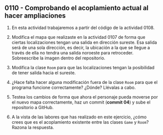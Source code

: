 ## 0110 - Comprobando el acoplamiento actual al hacer ampliaciones

1. En esta actividad trabajaremos a partir del código de la actividad 0108. 

2. Modifica el mapa que realizaste en la actividad 0107 de forma que ciertas localizaciones tengan una salida en dirección sureste. Esa salida será de una sola dirección, es decir, la ubicación a la que se llegue a través de ella no tendra una salida noroeste para retroceder. Sobreescribe la imagen dentro del repositorio.

3. Modifica la clase `Room` para que las localizaciones tengan la posibilidad de tener salida hacia el sureste.

4. ¿Hace falta hacer alguna modificación fuera de la clase `Room` para que el programa funcione correctamente? ¿Dónde? Llévalas a cabo.

4. Testea los cambios de forma que ahora el personaje pueda moverse por el nuevo mapa correctamente, haz un commit (**commit 04**) y sube el repositorio a GitHub.

5. A la vista de las labores que has realizado en este ejercicio, ¿cómo crees que es el acoplamiento existente entre las clases `Game` y `Room`? Razona la respuesta.
